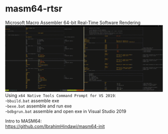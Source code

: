 # masm64-rtsr
Microsoft Macro Assembler 64-bit Real-Time Software Rendering  
![](https://github.com/IbrahimHindawi/masm64-rtsr/blob/main/23.gif)  
Using `x64 Native Tools Command Prompt for VS 2019`:  
-`bbuild.bat` assemble exe  
-`bexe.bat` assemble and run exe  
-`bdbgrun.bat` assemble and open exe in Visual Studio 2019  

Intro to MASM64:  
https://github.com/IbrahimHindawi/masm64-init  

